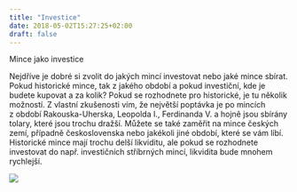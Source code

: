 ```yaml
---
title: "Investice"
date: 2018-05-02T15:27:25+02:00
draft: false
---
```


Mince jako investice

Nejdříve je dobré si zvolit do jakých mincí investovat nebo jaké mince sbírat. Pokud historické mince, tak z jakého období a pokud investiční, kde je budete kupovat a za kolik? Pokud se rozhodnete pro historické, je tu několik možností. Z vlastní zkušenosti vím, že největší poptávka je po mincích z období Rakouska-Uherska, Leopolda I., Ferdinanda V. a hojně jsou sbírány tolary, které jsou trochu dražší. Můžete se také zaměřit na mince českých zemí, případně československa nebo jakékoli jiné období, které se vám líbí. Historické mince mají trochu delší likviditu, ale pokud se rozhodnete investovat do např. investičních stříbrných mincí, likvidita bude mnohem rychlejší. 

<img src="https://i.imgur.com/1bKVh6C.jpg" style="max-width:50%; float:center;">

